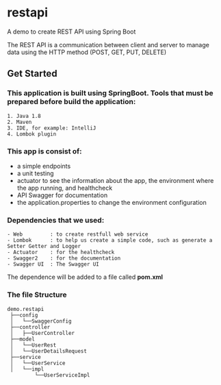 # restapi
A demo to create REST API using Spring Boot

The REST API is a communication between client and server to manage data using the HTTP method (POST, GET, PUT, DELETE)

## Get Started 

### This application is built using SpringBoot. Tools that must be prepared before build the application:
```
1. Java 1.8
2. Maven
3. IDE, for example: IntelliJ
4. Lombok plugin
```

### This app is consist of:
- a simple endpoints
- a unit testing
- actuator to see the information about the app, the environment where the app running, and healthcheck
- API Swagger for documentation
- the application.properties to change the environment configuration

### Dependencies that we used:
```
- Web         : to create restfull web service
- Lombok      : to help us create a simple code, such as generate a Setter Getter and Logger
- Actuator    : for the healthcheck
- Swagger2    : for the documentation 
- Swagger UI  : The Swagger UI
```
The dependence will be added to a file called **pom.xml**

### The file Structure
```
demo.restapi
 ├──config                          
 │   └──SwaggerConfig              
 ├──controller                     
 │   ├──UserController             
 ├──model                          
 │   └──UserRest                   
 │   └──UserDetailsRequest           
 ├──service                        
 │   └──UserService                 
 │   └──impl 
         └──UserServiceImpl        
```
